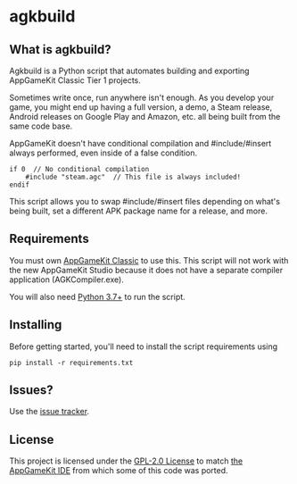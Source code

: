 # agkbuild

## What is agkbuild?

Agkbuild is a Python script that automates building and exporting AppGameKit Classic Tier 1 projects.

Sometimes write once, run anywhere isn't enough.
As you develop your game, you might end up having a full version, a demo, a Steam release, Android releases on Google
Play and Amazon, etc. all being built from the same code base.

AppGameKit doesn't have conditional compilation and #include/#insert always performed, even inside of a false condition.

```
if 0  // No conditional compilation
    #include "steam.agc"  // This file is always included!
endif
```

This script allows you to swap #include/#insert files depending on what's being built, set a different APK package name for a release, and more.

## Requirements

You must own [AppGameKit Classic](https://www.appgamekit.com/) to use this.
This script will not work with the new AppGameKit Studio because it does not have a separate compiler application (AGKCompiler.exe).

You will also need [Python 3.7+](https://www.python.org/) to run the script.

## Installing

Before getting started, you'll need to install the script requirements using

```pip install -r requirements.txt```

## Issues?

Use the [issue tracker](https://github.com/adambiser/agkbuild/issues).

## License

This project is licensed under the [GPL-2.0 License](COPYING) to match [the AppGameKit IDE](https://github.com/TheGameCreators/AGKIDE) from which some of this code was ported.
